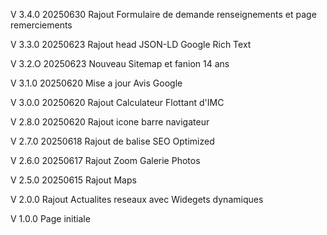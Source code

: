 V 3.4.0
20250630
Rajout Formulaire de demande renseignements et page remerciements

V 3.3.0
20250623
Rajout head JSON-LD Google Rich Text

V 3.2.O
20250623
Nouveau Sitemap et fanion 14 ans

V 3.1.0
20250620
Mise a jour Avis Google

V 3.0.0
20250620
Rajout Calculateur Flottant d'IMC

V 2.8.0
20250620
Rajout icone barre navigateur

V 2.7.0
20250618
Rajout de balise SEO Optimized

V 2.6.0
20250617
Rajout Zoom Galerie Photos

V 2.5.0
20250615
Rajout Maps

V 2.0.0
Rajout Actualites reseaux avec Widegets dynamiques

V 1.0.0
Page initiale
